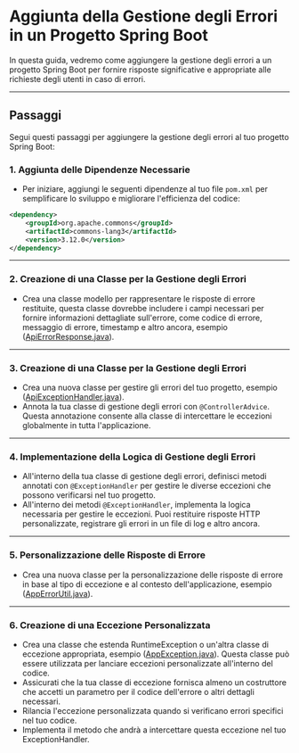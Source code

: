 # Aggiunta della Gestione degli Errori in un Progetto Spring Boot

In questa guida, vedremo come aggiungere la gestione degli errori a un progetto Spring Boot per fornire risposte significative e appropriate alle richieste degli utenti in caso di errori.
***
## Passaggi

Segui questi passaggi per aggiungere la gestione degli errori al tuo progetto Spring Boot:

### 1. Aggiunta delle Dipendenze Necessarie

- Per iniziare, aggiungi le seguenti dipendenze al tuo file `pom.xml` per semplificare lo sviluppo e migliorare l'efficienza del codice:

```xml
<dependency>
    <groupId>org.apache.commons</groupId>
    <artifactId>commons-lang3</artifactId>
    <version>3.12.0</version>
</dependency>
```
***
### 2. Creazione di una Classe per la Gestione degli Errori

- Crea una classe modello per rappresentare le risposte di errore restituite, questa classe dovrebbe includere i campi necessari per fornire informazioni dettagliate sull'errore, come codice di errore, messaggio di errore, timestamp e altro ancora, esempio ([ApiErrorResponse.java](src%2Fmain%2Fjava%2Feu%2Ftasgroup%2Fspringbootguide%2Fcontroller%2Fadvice%2Fmodel%2FApiErrorResponse.java)).
***
### 3. Creazione di una Classe per la Gestione degli Errori

- Crea una nuova classe per gestire gli errori del tuo progetto, esempio ([ApiExceptionHandler.java](src%2Fmain%2Fjava%2Feu%2Ftasgroup%2Fspringbootguide%2Fcontroller%2Fadvice%2FApiExceptionHandler.java)).
- Annota la tua classe di gestione degli errori con `@ControllerAdvice`. Questa annotazione consente alla classe di intercettare le eccezioni globalmente in tutta l'applicazione.
***
### 4. Implementazione della Logica di Gestione degli Errori

- All'interno della tua classe di gestione degli errori, definisci metodi annotati con `@ExceptionHandler` per gestire le diverse eccezioni che possono verificarsi nel tuo progetto.
- All'interno dei metodi `@ExceptionHandler`, implementa la logica necessaria per gestire le eccezioni. Puoi restituire risposte HTTP personalizzate, registrare gli errori in un file di log e altro ancora.
***
### 5. Personalizzazione delle Risposte di Errore

- Crea una nuova classe per la personalizzazione delle risposte di errore in base al tipo di eccezione e al contesto dell'applicazione, esempio ([AppErrorUtil.java](src%2Fmain%2Fjava%2Feu%2Ftasgroup%2Fspringbootguide%2Futil%2FAppErrorUtil.java)).
***
### 6. Creazione di una Eccezione Personalizzata

- Crea una classe che estenda RuntimeException o un'altra classe di eccezione appropriata, esempio ([AppException.java](src%2Fmain%2Fjava%2Feu%2Ftasgroup%2Fspringbootguide%2Fexception%2FAppException.java)). Questa classe può essere utilizzata per lanciare eccezioni personalizzate all'interno del codice.
- Assicurati che la tua classe di eccezione fornisca almeno un costruttore che accetti un parametro per il codice dell'errore o altri dettagli necessari.
- Rilancia l'eccezione personalizzata quando si verificano errori specifici nel tuo codice.
- Implementa il metodo che andrà a intercettare questa eccezione nel tuo ExceptionHandler.

